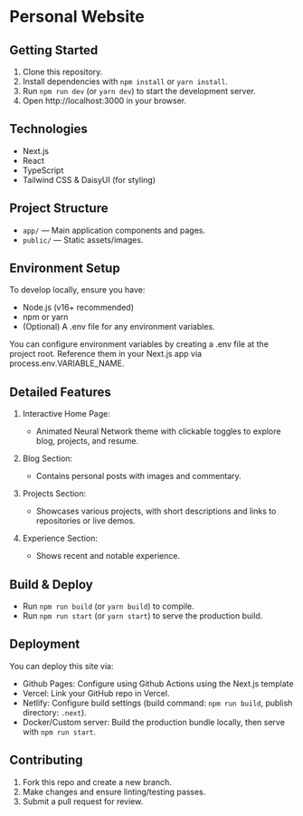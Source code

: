 # Personal Website

## Getting Started

1. Clone this repository.
2. Install dependencies with `npm install` or `yarn install`.
3. Run `npm run dev` (or `yarn dev`) to start the development server.
4. Open http://localhost:3000 in your browser.

## Technologies

- Next.js
- React
- TypeScript
- Tailwind CSS & DaisyUI (for styling)

## Project Structure

- `app/` — Main application components and pages.
- `public/` — Static assets/images.

## Environment Setup

To develop locally, ensure you have:

- Node.js (v16+ recommended)
- npm or yarn
- (Optional) A .env file for any environment variables.

You can configure environment variables by creating a .env file at the project root. Reference them in your Next.js app via process.env.VARIABLE_NAME.

## Detailed Features

1. Interactive Home Page:

   - Animated Neural Network theme with clickable toggles to explore blog, projects, and resume.

2. Blog Section:

   - Contains personal posts with images and commentary.

3. Projects Section:

   - Showcases various projects, with short descriptions and links to repositories or live demos.

4. Experience Section:
   - Shows recent and notable experience.

## Build & Deploy

- Run `npm run build` (or `yarn build`) to compile.
- Run `npm run start` (or `yarn start`) to serve the production build.

## Deployment

You can deploy this site via:

- Github Pages: Configure using Github Actions using the Next.js template
- Vercel: Link your GitHub repo in Vercel.
- Netlify: Configure build settings (build command: `npm run build`, publish directory: `.next`).
- Docker/Custom server: Build the production bundle locally, then serve with `npm run start`.

## Contributing

1. Fork this repo and create a new branch.
2. Make changes and ensure linting/testing passes.
3. Submit a pull request for review.
